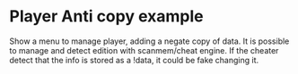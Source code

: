 # Player Anti copy example

Show a menu to manage player, adding a negate copy of data.
It is possible to manage and detect edition with scanmem/cheat engine.
If the cheater detect that the info is stored as a !data, it could be fake changing it. 

